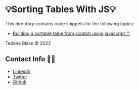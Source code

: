 # 💡Sorting Tables With JS💡 
 

This directory contains code snippets for the following topics: 

- [Building a sortable table from scratch using javascript ↕️](./) 


Tedane Blake &copy; 2022

## Contact Info 👋🏿

- [LinkedIn](https://www.linkedin.com/in/tedane-blake-5b1b4b1b3/)
- [Twitter](https://twitter.com/tedaneblake)
- [Github](https://github.com/tedtalksbits)


